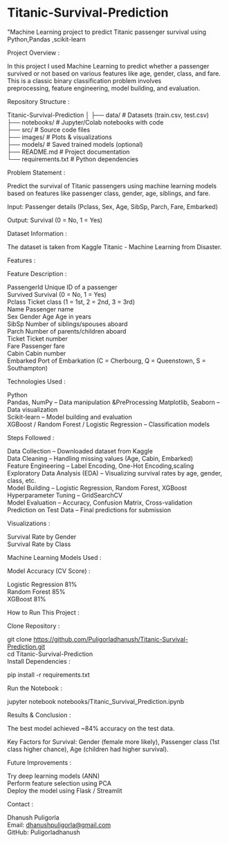 # Titanic-Survival-Prediction
"Machine Learning project to predict Titanic passenger survival using Python,Pandas ,scikit-learn

Project Overview :  

  
In this project I used Machine Learning to predict whether a passenger survived or not based on various features like age, gender, class, and fare.    
This is a classic binary classification problem involves  
preprocessing, feature engineering, model building, and evaluation.    


Repository Structure : 


Titanic-Survival-Prediction 
│
├── data/ # Datasets (train.csv, test.csv)    
├── notebooks/ # Jupyter/Colab notebooks with code  
├── src/ # Source code files  
├── images/ # Plots & visualizations  
├── models/ # Saved trained models (optional)    
├── README.md # Project documentation  
└── requirements.txt # Python dependencies  

Problem Statement : 


Predict the survival of Titanic passengers using machine learning models based on features like passenger class, gender, age, siblings, and fare.  

Input: Passenger details (Pclass, Sex, Age, SibSp, Parch, Fare, Embarked)    

Output: Survival (0 = No, 1 = Yes)  

 Dataset Information : 


The dataset is taken from Kaggle Titanic - Machine Learning from Disaster.  

 Features :  


Feature Description :  

PassengerId Unique ID of a passenger  
Survived Survival (0 = No, 1 = Yes)  
Pclass Ticket class (1 = 1st, 2 = 2nd, 3 = 3rd)  
Name Passenger name     
Sex Gender Age Age in  years  
SibSp Number of siblings/spouses aboard  
Parch Number of parents/children aboard  
Ticket Ticket number  
Fare Passenger fare  
Cabin Cabin number  
Embarked Port of Embarkation (C = Cherbourg, Q = Queenstown, S = Southampton)  

 Technologies Used : 


Python  
Pandas, NumPy – Data manipulation &PreProcessing 
Matplotlib, Seaborn – Data visualization  
Scikit-learn – Model building and evaluation  
XGBoost / Random Forest / Logistic Regression – Classification models  
   
 Steps Followed :  

 Data Collection – Downloaded dataset from Kaggle  
 Data Cleaning – Handling missing values (Age, Cabin, Embarked)     
 Feature Engineering – Label Encoding, One-Hot Encoding,scaling  
 Exploratory Data Analysis (EDA) – Visualizing survival rates by age, gender, class, etc.  
 Model Building – Logistic Regression, Random Forest, XGBoost  
 Hyperparameter Tuning – GridSearchCV  
 Model Evaluation – Accuracy, Confusion Matrix, Cross-validation  
 Prediction on Test Data – Final predictions for submission  

 Visualizations :  


Survival Rate by Gender    
Survival Rate by Class  

Machine Learning Models Used : 


Model Accuracy (CV Score) :  

Logistic Regression 81%  
Random Forest 85%  
XGBoost 81%  

 How to Run This Project :    

Clone Repository : 

git clone https://github.com/Puligorladhanush/Titanic-Survival-Prediction.git  
cd Titanic-Survival-Prediction    
Install Dependencies :  

pip install -r requirements.txt  

Run the Notebook :  

jupyter notebook notebooks/Titanic_Survival_Prediction.ipynb  

 Results & Conclusion :   


The best model achieved ~84% accuracy on the test data.  

Key Factors for Survival: Gender (female more likely), Passenger class (1st class higher chance), Age (children had higher survival).  

 Future Improvements :  


 Try deep learning models (ANN)  
 Perform feature selection using PCA     
 Deploy the model using Flask / Streamlit  

 Contact :  


 Dhanush Puligorla  
 Email: dhanushpuligorla@gmail.com  
 GitHub: Puligorladhanush  
